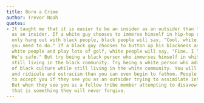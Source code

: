 ```yaml
---
title: Born a Crime
author: Trevor Noah
quotes:
- It taught me that it is easier to be an insider as an outsider than to be an outsider
  as an insider. If a white guy chooses to immerse himself in hip-hop culture and
  only hang out with black people, black people will say, "Cool, white guy. Do what
  you need to do." If a black guy chooses to button up his blackness and live among
  white people and play lots of golf, white people will say, "Fine. I like Brian.
  He's safe." But try being a black person who immerses himself in white culture while
  still living in the black community. Try being a white person who adopts the trappings
  of black culture while still living in the white community. You will face more hate
  and ridicule and ostracism than you can even begin to fathom. People are willing
  to accept you if they see you as an outsider trying to assimilate into their world.
  But when they see you as a fellow tribe member attempting to disavow the tribe,
  that is something they will never forgive.
---
```

